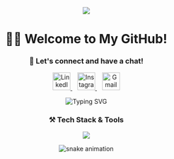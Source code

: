 <!-- Header -->
<p align="center">
  <img src="https://capsule-render.vercel.app/api?type=waving&color=0:6A11CB,100:2575FC&height=120&section=header&text=Hi%20there!%20👋&fontSize=35&fontColor=ffffff" />
</p>

<!-- Title -->
<h1 align="center">👨‍💻 Welcome to My GitHub!</h1>
<h3 align="center">💬 Let's connect and have a chat!</h3>

<!-- Social Links -->
<p align="center">
  <a href="http://linkedin.com/in/hieu-thai-huynh-63a942265" target="_blank">
    <img alt="LinkedIn" height="40" src="https://cdn.jsdelivr.net/gh/devicons/devicon/icons/linkedin/linkedin-original.svg"/>
  </a>
  &nbsp;&nbsp;
  <a href="https://www.instagram.com/hh_thai/" target="_blank">
    <img alt="Instagram" height="40" src="https://cdn-icons-png.flaticon.com/512/174/174855.png"/>
  </a>
  &nbsp;&nbsp;
  <a href="mailto:hhthai2002@gmail.com" target="_blank">
    <img alt="Gmail" height="40" src="https://cdn-icons-png.flaticon.com/512/281/281769.png"/>
  </a>
</p>

<!-- Typing Animation -->
<p align="center">
  <img 
    src="https://readme-typing-svg.demolab.com?font=Fira+Code&weight=500&size=20&duration=3000&pause=1000&color=6A11CB&center=true&width=600&lines=👨‍🎓+Software+Engineer+from+FPT+University;⚙️+Love+React,+Spring+Boot,+.NET;🚀+Let%27s+Build+Something+Great+Together!"
    alt="Typing SVG"
  />
</p>

<!-- Skills -->
<h3 align="center">⚒️ Tech Stack & Tools</h3>
<p align="center">
  <img src="https://skillicons.dev/icons?i=java,spring,dotnet,js,html,css,react,azure,figma&theme=light" />
</p>

<!-- Snake Animation -->
<p align="center">
  <img src="https://github.com/eagrundy/eagrundy/blob/output/github-contribution-grid-snake.svg" alt="snake animation" />
</p>
